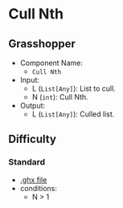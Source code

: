 # Cull Nth

## Grasshopper

- Component Name:
    - `Cull Nth`
- Input:
    - L (`List[Any]`): List to cull.
    - N (`int`): Cull Nth.
- Output:
    - L (`List[Any]`): Culled list.

## Difficulty

### Standard

- [.ghx file](../../problems/cull_nth_standard.ghx)
- conditions:
    - N > 1
